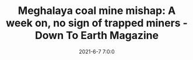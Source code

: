 ---
"title": "Meghalaya coal mine mishap: A week on, no sign of trapped miners - Down To Earth Magazine"
"date": "2021-6-7 7:0:0"
"feed_name": "GOOGLENEWSMINING"
"feed_website": "https://news.google.com/search?q=mining%2Bincident&hl=en-US&gl=US&ceid=US:en"
"feed_rss": "https://news.google.com/rss/search?q=mining%2Bincident&hl=en-US&gl=US&ceid=US:en"
"link": "https://www.downtoearth.org.in/news/mining/meghalaya-coal-mine-mishap-a-week-on-no-sign-of-trapped-miners-77302"
"file": "_posts/2021-1-1-e6babddc36cabc75868bf08d3f5651c068727a98.md"
"accident": "0"
"drilling": "0"
"dead": "0"
"injured": "0"
---